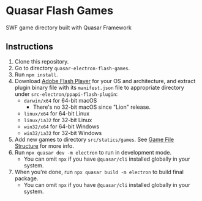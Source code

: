 # Quasar Flash Games

SWF game directory built with Quasar Framework

## Instructions

1. Clone this repository.
2. Go to directory `quasar-electron-flash-games`.
3. Run `npm install`.
4. Download [Adobe Flash Player](https://get.adobe.com/br/flashplayer/) for your OS and architecture, and extract plugin binary file with its `manifest.json` file to appropriate directory under `src-electron/ppapi-flash-plugin`:
   - `darwin/x64` for 64-bit macOS
     - There's no 32-bit macOS since "Lion" release.
   - `linux/x64` for 64-bit Linux
   - `linux/ia32` for 32-bit Linux
   - `win32/x64` for 64-bit Windows
   - `win32/ia32` for 32-bit Windows
5. Add new games to directory `src/statics/games`. See [Game File Structure]() for more info.
6. Run `npx quasar dev -m electron` to run in development mode.
   - You can omit `npx` if you have `@quasar/cli` installed globally in your system.
7. When you're done, run `npx quasar build -m electron` to build final package.
   - You can omit `npx` if you have `@quasar/cli` installed globally in your system.
